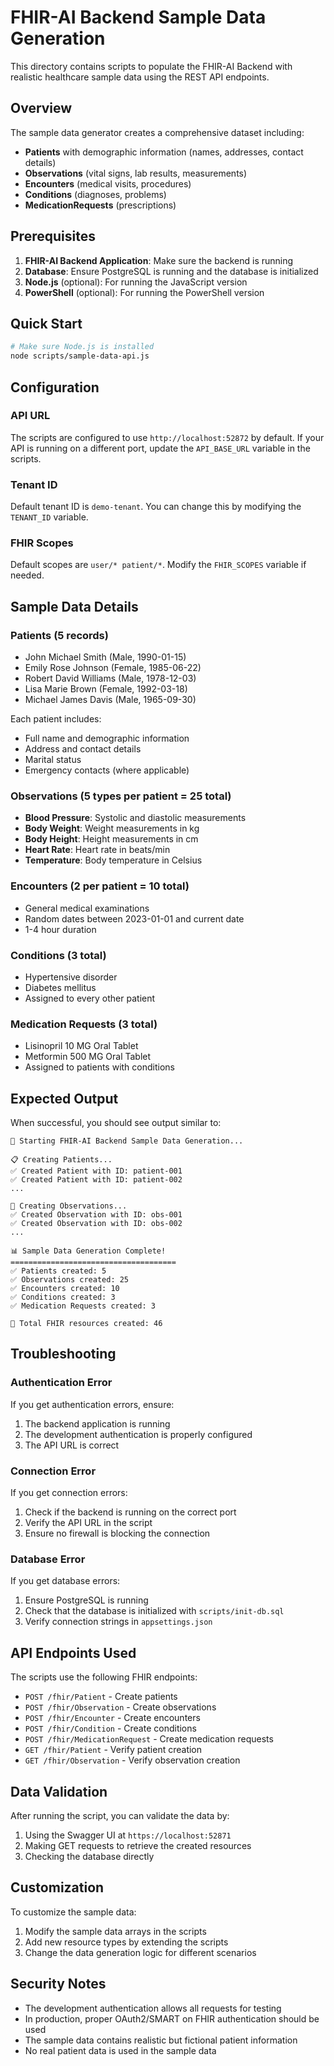 # FHIR-AI Backend Sample Data Generation

This directory contains scripts to populate the FHIR-AI Backend with realistic healthcare sample data using the REST API endpoints.

## Overview

The sample data generator creates a comprehensive dataset including:
- **Patients** with demographic information (names, addresses, contact details)
- **Observations** (vital signs, lab results, measurements)
- **Encounters** (medical visits, procedures)
- **Conditions** (diagnoses, problems)
- **MedicationRequests** (prescriptions)

## Prerequisites

1. **FHIR-AI Backend Application**: Make sure the backend is running
2. **Database**: Ensure PostgreSQL is running and the database is initialized
3. **Node.js** (optional): For running the JavaScript version
4. **PowerShell** (optional): For running the PowerShell version

## Quick Start
```bash
# Make sure Node.js is installed
node scripts/sample-data-api.js
```

## Configuration

### API URL
The scripts are configured to use `http://localhost:52872` by default. If your API is running on a different port, update the `API_BASE_URL` variable in the scripts.

### Tenant ID
Default tenant ID is `demo-tenant`. You can change this by modifying the `TENANT_ID` variable.

### FHIR Scopes
Default scopes are `user/* patient/*`. Modify the `FHIR_SCOPES` variable if needed.

## Sample Data Details

### Patients (5 records)
- John Michael Smith (Male, 1990-01-15)
- Emily Rose Johnson (Female, 1985-06-22)
- Robert David Williams (Male, 1978-12-03)
- Lisa Marie Brown (Female, 1992-03-18)
- Michael James Davis (Male, 1965-09-30)

Each patient includes:
- Full name and demographic information
- Address and contact details
- Marital status
- Emergency contacts (where applicable)

### Observations (5 types per patient = 25 total)
- **Blood Pressure**: Systolic and diastolic measurements
- **Body Weight**: Weight measurements in kg
- **Body Height**: Height measurements in cm
- **Heart Rate**: Heart rate in beats/min
- **Temperature**: Body temperature in Celsius

### Encounters (2 per patient = 10 total)
- General medical examinations
- Random dates between 2023-01-01 and current date
- 1-4 hour duration

### Conditions (3 total)
- Hypertensive disorder
- Diabetes mellitus
- Assigned to every other patient

### Medication Requests (3 total)
- Lisinopril 10 MG Oral Tablet
- Metformin 500 MG Oral Tablet
- Assigned to patients with conditions

## Expected Output

When successful, you should see output similar to:
```
🚀 Starting FHIR-AI Backend Sample Data Generation...

📋 Creating Patients...
✅ Created Patient with ID: patient-001
✅ Created Patient with ID: patient-002
...

🔬 Creating Observations...
✅ Created Observation with ID: obs-001
✅ Created Observation with ID: obs-002
...

📊 Sample Data Generation Complete!
=====================================
✅ Patients created: 5
✅ Observations created: 25
✅ Encounters created: 10
✅ Conditions created: 3
✅ Medication Requests created: 3

🎉 Total FHIR resources created: 46
```

## Troubleshooting

### Authentication Error
If you get authentication errors, ensure:
1. The backend application is running
2. The development authentication is properly configured
3. The API URL is correct

### Connection Error
If you get connection errors:
1. Check if the backend is running on the correct port
2. Verify the API URL in the script
3. Ensure no firewall is blocking the connection

### Database Error
If you get database errors:
1. Ensure PostgreSQL is running
2. Check that the database is initialized with `scripts/init-db.sql`
3. Verify connection strings in `appsettings.json`

## API Endpoints Used

The scripts use the following FHIR endpoints:
- `POST /fhir/Patient` - Create patients
- `POST /fhir/Observation` - Create observations
- `POST /fhir/Encounter` - Create encounters
- `POST /fhir/Condition` - Create conditions
- `POST /fhir/MedicationRequest` - Create medication requests
- `GET /fhir/Patient` - Verify patient creation
- `GET /fhir/Observation` - Verify observation creation

## Data Validation

After running the script, you can validate the data by:
1. Using the Swagger UI at `https://localhost:52871`
2. Making GET requests to retrieve the created resources
3. Checking the database directly

## Customization

To customize the sample data:
1. Modify the sample data arrays in the scripts
2. Add new resource types by extending the scripts
3. Change the data generation logic for different scenarios

## Security Notes

- The development authentication allows all requests for testing
- In production, proper OAuth2/SMART on FHIR authentication should be used
- The sample data contains realistic but fictional patient information
- No real patient data is used in the sample data
